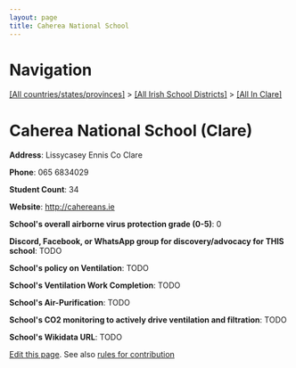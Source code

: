 ```yaml
---
layout: page
title: Caherea National School
---
```

# Navigation

[[All countries/states/provinces]](../../..) > [[All Irish School Districts]](../..) > [[All In Clare]](..)

# Caherea National School (Clare)

**Address**: Lissycasey Ennis Co Clare

**Phone**: 065 6834029

**Student Count**: 34

**Website**: <http://cahereans.ie>

**School's overall airborne virus protection grade (0-5)**: 0

**Discord, Facebook, or WhatsApp group for discovery/advocacy for THIS school**: TODO

**School's policy on Ventilation**: TODO

**School's Ventilation Work Completion**: TODO

**School's Air-Purification**: TODO

**School's CO2 monitoring to actively drive ventilation and filtration**: TODO

**School's Wikidata URL**: TODO


[Edit this page](https://github.com/ventilate-schools/Ireland/edit/main/./Clare/Caherea_National_School.md). See also [rules for contribution](../../../contribution-rules/)